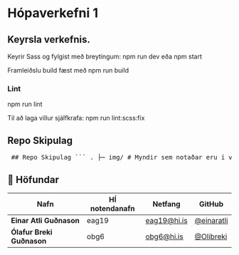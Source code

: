# Hópaverkefni 1

## Keyrsla verkefnis.
Keyrir Sass og fylgist með breytingum:
npm run dev
eða 
npm start

Framleiðslu build fæst með npm run build

### Lint
npm run lint

Til að laga villur sjálfkrafa:
npm run lint:scss:fix

## Repo Skipulag

<pre> ## Repo Skipulag ``` . ├─ img/ # Myndir sem notaðar eru í verkefninu ├─ myndir/ # Myndefni fyrir síðuna (avatar, icons, o.fl.) │ ├─ about.jpg │ ├─ abstrakt.jpg │ ├─ avatar.png │ ├─ fartolva.jpg │ ├─ instagram.png │ ├─ linkedin.png │ ├─ placeholder.png │ ├─ twitter.png │ └─ youtube.png │ ├─ node_modules/ # Sjálfvirkt bætt við af npm │ ├─ partials/ # Endurnýtt HTML efni (ef við á) ├─ scripts/ # JavaScript (ef við á) │ ├─ scss/ │ ├─ main.scss # Aðalskrá sem tengir öll SCSS component │ └─ components/ │ ├─ _variables.scss # CSS breytur og grunnstílar │ ├─ _filter-card.scss # filter-card component │ ├─ _searchbar.scss # searchbar component │ ├─ _cards.scss # cards component │ ├─ _layout.scss # grid/container skipulag │ ├─ _footer.scss # fótur vefs │ ├─ _header.scss # haus vefs │ ├─ _index.scss # forsíðu efni │ ├─ _um-okkur.scss # um-okkur síða │ └─ _lausn.scss # lausn/laust efni │ ├─ sidur/ # Undirsíður vefsins │ ├─ lausn.html │ ├─ lausnir.html │ └─ um-okkur.html │ ├─ styles/ │ ├─ main.css # Þýdd Sass skrá │ └─ main.css.map │ ├─ index.html # Forsíða verkefnisins ├─ package.json # NPM stillingar, scripts og dependencies ├─ .stylelintrc.json # Reglur fyrir Stylelint ├─ .stylelintignore # Skrár sem Stylelint hunsar └─ README.md # Þessi skrá ``` </pre>
## 👥 Höfundar

| Nafn | HÍ notendanafn | Netfang | GitHub |
|------|-----------------|----------|---------|
| **Einar Atli Guðnason** | eag19 | eag19@hi.is | [@einaratli](https://github.com/einaratli) |
| **Ólafur Breki Guðnason** | obg6 | obg6@hi.is | [@Olibreki](https://github.com/Olibreki) |
